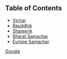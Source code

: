## Table of Contents

* [Vichar]
* [Bauddhik]
* [Shareerik]
* [Bharat Samachar]
* [Europe Samachar]






[Vichar]: (https://github.com/sandoche2k/HSS/blob/main/vichar.md)
[Bauddhik]: #Bauddhik
[Shareerik]: Shareerik
[Bharat Samachar]: #bharat-samachar
[Europe Samachar]: #europe-samachar

[Google](https://www.google.com)
